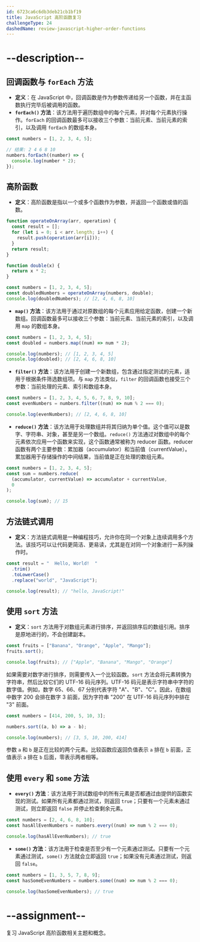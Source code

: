 ```yaml
---
id: 6723ca6c6db3deb21cb1bf19
title: JavaScript 高阶函数复习
challengeType: 24
dashedName: review-javascript-higher-order-functions
---
```


# --description--

## 回调函数与 `forEach` 方法

- **定义**：在 JavaScript 中，回调函数是作为参数传递给另一个函数，并在主函数执行完毕后被调用的函数。
- **`forEach()` 方法**：该方法用于遍历数组中的每个元素，并对每个元素执行操作。`forEach` 的回调函数最多可以接收三个参数：当前元素、当前元素的索引，以及调用 `forEach` 的数组本身。

```js
const numbers = [1, 2, 3, 4, 5];

// 结果: 2 4 6 8 10
numbers.forEach((number) => {
  console.log(number * 2);
});
```

## 高阶函数

- **定义**：高阶函数是指以一个或多个函数作为参数，并返回一个函数或值的函数。

```js
function operateOnArray(arr, operation) {
  const result = [];
  for (let i = 0; i < arr.length; i++) {
    result.push(operation(arr[i]));
  }
  return result;
}

function double(x) {
  return x * 2;
}

const numbers = [1, 2, 3, 4, 5];
const doubledNumbers = operateOnArray(numbers, double);
console.log(doubledNumbers); // [2, 4, 6, 8, 10]
```

- **`map()` 方法**：该方法用于通过对原数组的每个元素应用给定函数，创建一个新数组。回调函数最多可以接收三个参数：当前元素、当前元素的索引，以及调用 `map` 的数组本身。

```js
const numbers = [1, 2, 3, 4, 5];
const doubled = numbers.map((num) => num * 2);

console.log(numbers); // [1, 2, 3, 4, 5]
console.log(doubled); // [2, 4, 6, 8, 10]
```

- **`filter()` 方法**：该方法用于创建一个新数组，包含通过指定测试的元素，适用于根据条件筛选数组项。与 `map` 方法类似，`filter` 的回调函数也接受三个参数：当前处理的元素、索引和数组本身。

```js
const numbers = [1, 2, 3, 4, 5, 6, 7, 8, 9, 10];
const evenNumbers = numbers.filter((num) => num % 2 === 0);

console.log(evenNumbers); // [2, 4, 6, 8, 10]
```

- **`reduce()` 方法**：该方法用于处理数组并将其归纳为单个值。这个值可以是数字、字符串、对象，甚至是另一个数组。`reduce()` 方法通过对数组中的每个元素依次应用一个函数来实现，这个函数通常被称为 reducer 函数。reducer 函数有两个主要参数：累加器（accumulator）和当前值（currentValue）。累加器用于存储操作的中间结果，当前值是正在处理的数组元素。

```js
const numbers = [1, 2, 3, 4, 5];
const sum = numbers.reduce(
  (accumulator, currentValue) => accumulator + currentValue,
  0
);

console.log(sum); // 15
```

## 方法链式调用

- **定义**：方法链式调用是一种编程技巧，允许你在同一个对象上连续调用多个方法。该技巧可以让代码更简洁、更易读，尤其是在对同一个对象进行一系列操作时。

```js
const result = "  Hello, World!  "
  .trim()
  .toLowerCase()
  .replace("world", "JavaScript");

console.log(result); // "hello, JavaScript!"
```

## 使用 `sort` 方法

- **定义**：`sort` 方法用于对数组元素进行排序，并返回排序后的数组引用。排序是原地进行的，不会创建副本。

```js
const fruits = ["Banana", "Orange", "Apple", "Mango"];
fruits.sort();

console.log(fruits); // ["Apple", "Banana", "Mango", "Orange"]
```

如果需要对数字进行排序，则需要传入一个比较函数。`sort` 方法会将元素转换为字符串，然后比较它们的 UTF-16 码元序列。UTF-16 码元是表示字符串中字符的数字值。例如，数字 65、66、67 分别代表字符 "A"、"B"、"C"。因此，在数组中数字 200 会排在数字 3 前面，因为字符串 "200" 在 UTF-16 码元序列中排在 "3" 前面。

```js
const numbers = [414, 200, 5, 10, 3];

numbers.sort((a, b) => a - b);

console.log(numbers); // [3, 5, 10, 200, 414]
```

参数 `a` 和 `b` 是正在比较的两个元素。比较函数应返回负值表示 `a` 排在 `b` 前面，正值表示 `a` 排在 `b` 后面，零表示两者相等。

## 使用 `every` 和 `some` 方法

- **`every()` 方法**：该方法用于测试数组中的所有元素是否都通过由提供的函数实现的测试。如果所有元素都通过测试，则返回 `true`；只要有一个元素未通过测试，则立即返回 `false` 并停止检查剩余元素。

```js
const numbers = [2, 4, 6, 8, 10];
const hasAllEvenNumbers = numbers.every((num) => num % 2 === 0);

console.log(hasAllEvenNumbers); // true
```

- **`some()` 方法**：该方法用于检查是否至少有一个元素通过测试。只要有一个元素通过测试，`some()` 方法就会立即返回 `true`；如果没有元素通过测试，则返回 `false`。

```js
const numbers = [1, 3, 5, 7, 8, 9];
const hasSomeEvenNumbers = numbers.some((num) => num % 2 === 0);

console.log(hasSomeEvenNumbers); // true
```

# --assignment--

复习 JavaScript 高阶函数相关主题和概念。

